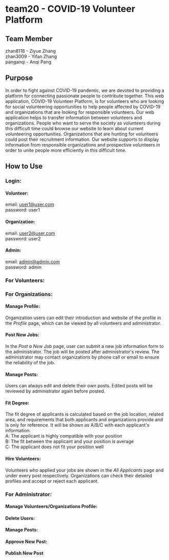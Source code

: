 # team20 - COVID-19 Volunteer Platform

## Team Member
zhan8118 - Ziyue Zhang  
zhan3009 - Yifan Zhang  
panganqi - Anqi Pang  

## Purpose 
In order to fight against COVID-19 pandemic, we are devoted to providing a platform for connecting passionate people to contribute together. This web application, COVID-19 Volunteer Platform, is for volunteers who are looking for social volunteering opportunities to help people affected by COVID-19 and organizations that are looking for responsible volunteers. Our web application helps to transfer information between volunteers and organizations. People who want to serve the society as volunteers during this difficult time could browse our website to learn about current volunteering opportunities. Organizations that are hunting for volunteers could post their recruitment information. Our website supports to display information from responsible organizations and prospective volunteers in order to unite people more efficiently in this difficult time.

## How to Use
### Login:
#### Volunteer: 
email: user1@user.com  
password: user1  

#### Organization:
email: user2@user.com  
password: user2  

#### Admin: 
email: admin@admin.com  
password: admin  

### For Volunteers:

### For Organizations:
#### Manage Profile:
Organization users can edit their introduction and website of the profile in the *Profile* page, which can be viewed by all volunteers and administrator.
#### Post New Jobs:
In the *Post a New Job* page, user can submit a new job information form to the administrator. The job will be posted after administrator's review. The administrator may contact organizations by phone call or email to ensure the reliability of the job. 
#### Manage Posts:
Users can always edit and delete their own posts. Edited posts will be reviewed by administrator again before posted.
#### Fit Degree:
The fit degree of applicants is calculated based on the job location, related area, and requirements that both applicants and organizations provide and is only for reference. It will be shown as A/B/C with each applicant's information.  
A: The applicant is highly compatible with your position  
B: The fit between the applicant and your position is average  
C: The applicant does not fit your position well
#### Hire Volunteers:
Volunteers who applied your jobs are shown in the *All Applicants* page and under every post respectively. Organizations can check their detailed profiles and accept or reject each applicant.
### For Administrator:
#### Manage Volunteers/Organizations Profile:
#### Delete Users:
#### Manage Posts: 
#### Approve New Post:
#### Publish New Post

